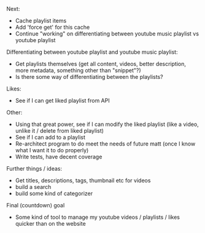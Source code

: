 Next:
- Cache playlist items
- Add 'force get' for this cache
- Continue "working" on differentiating between youtube music playlist vs youtube playlist

Differentiating between youtube playlist and youtube music playlist:
- Get playlists themselves (get all content, videos, better description, more metadata, something other than "snippet"?)
- Is there some way of differentiating between the playlists?

Likes:
- See if I can get liked playlist from API

Other:
- Using that great power, see if I can modify the liked playlist (like a video, unlike it / delete from liked playlist)
- See if I can add to a playlist
- Re-architect program to do meet the needs of future matt (once I know what I want it to do properly)
- Write tests, have decent coverage

Further things / ideas:
- Get titles, descriptions, tags, thumbnail etc for videos
- build a search
- build some kind of categorizer

Final (countdown) goal
- Some kind of tool to manage my youtube videos / playlists / likes quicker than on the website
